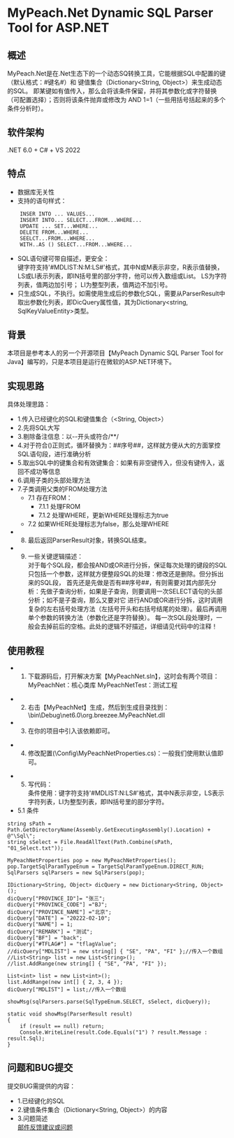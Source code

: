 # MyPeach.Net Dynamic SQL Parser Tool for ASP.NET

## 概述
MyPeach.Net是在.Net生态下的一个动态SQ转换工具，它能根据SQL中配置的键（默认格式：#键名#）和 键值集合（Dictionary<String, Object>）来生成动态的SQL。
即某键如有值传入，那么会将该条件保留，并将其参数化或字符替换（可配置选择）；否则将该条件抛弃或修改为 AND 1=1（一些用括号括起来的多个条件分析时）。

## 软件架构
.NET 6.0 + C# + VS 2022

## 特点
* 数据库无关性   
* 支持的语句样式：  
```
    INSER INTO ... VALUES...  
    INSERT INTO... SELECT...FROM...WHERE...  
    UPDATE ... SET...WHERE...  
    DELETE FROM...WHERE...  
    SEELCT...FROM...WHERE...  
    WITH..AS () SELECT...FROM...WHERE...  
```
* SQL语句键可带自描述，更安全：  
键字符支持'#MDLIST:N:M:LS#'格式，其中N或M表示非空，R表示值替换，LS或LI表示列表，即IN括号里的部分字符，他可以传入数组或List。 LS为字符列表，值两边加引号；
LI为整型列表，值两边不加引号。
*  只生成SQL，不执行。如需使用生成后的参数化SQL，需要从ParserResult中取出参数化列表，即DicQuery属性值，其为Dictionary<string, SqlKeyValueEntity>类型。  

## 背景
本项目是参考本人的另一个开源项目【MyPeach Dynamic SQL Parser Tool for Java】编写的，只是本项目是运行在微软的ASP.NET环境下。

## 实现思路
具体处理思路：
* 1.传入已经键化的SQL和键值集合（<String, Object>）
* 2.先将SQL大写
* 3.剔除备注信息：以--开头或符合/**/
* 4.对于符合()正则式，循环替换为：##序号##，这样就方便从大的方面掌控SQL语句段，进行准确分析
* 5.取出SQL中的键集合和有效键集合：如果有非空键传入，但没有键传入，返回不成功等信息
* 6.调用子类的头部处理方法
* 7.子类调用父类的FROM处理方法
    * 7.1 存在FROM：
        * 7.1.1 处理FROM
        * 7.1.2 处理WHERE，更新WHERE处理标志为true
    * 7.2 如果WHERE处理标志为false，那么处理WHERE
* 8. 最后返回ParserResult对象，转换SQL结束。
* 9. 一些关键逻辑描述：  
     对于每个SQL段，都会按AND或OR进行分拆，保证每次处理的键段的SQL只包括一个参数，这样就方便整段SQL的处理：修改还是删除。但分拆出来的SQL段，
     首先还是先做是否有##序号##，有则需要对其内部先分析：先做子查询分析，如果是子查询，则要调用一次SELECT语句的头部分析；如不是子查询，那么又要对它
     进行AND或OR进行分拆，这时调用复杂的左右括号处理方法（左括号开头和右括号结尾的处理）。最后再调用单个参数的转换方法（参数化还是字符替换）。
     每一次SQL段处理时，一般会去掉前后的空格。此处的逻辑不好描述，详细请见代码中的注释！

## 使用教程
* 1. 下载源码后，打开解决方案【MyPeachNet.sln】，这时会有两个项目：
     MyPeachNet：核心类库
     MyPeachNetTest：测试工程
+ 2. 右击【MyPeachNet】生成，然后到生成目录找到：
     \bin\Debug\net6.0\org.breezee.MyPeachNet.dll
+ 3. 在你的项目中引入该依赖即可。  
* 4. 修改配置(\Config\MyPeachNetProperties.cs)：一般我们使用默认值即可。
- 5. 写代码：  
     条件使用：键字符支持'#MDLIST:N:LS#'格式，其中N表示非空，LS表示字符列表，LI为整型列表，即IN括号里的部分字符。
- 5.1 条件
```
string sPath = Path.GetDirectoryName(Assembly.GetExecutingAssembly().Location) + @"\Sql\";
string sSelect = File.ReadAllText(Path.Combine(sPath, "01_Select.txt"));

MyPeachNetProperties pop = new MyPeachNetProperties();
pop.TargetSqlParamTypeEnum = TargetSqlParamTypeEnum.DIRECT_RUN;
SqlParsers sqlParsers = new SqlParsers(pop);

IDictionary<String, Object> dicQuery = new Dictionary<String, Object>();
dicQuery["PROVINCE_ID"]= "张三";
dicQuery["PROVINCE_CODE"] ="BJ";
dicQuery["PROVINCE_NAME"] ="北京";
dicQuery["DATE"] = "20222-02-10";
dicQuery["NAME"] = 1;
dicQuery["REMARK"] = "测试";
dicQuery["BF"] = "back";
dicQuery["#TFLAG#"] = "tflagValue";
//dicQuery["MDLIST"] = new string[] { "SE", "PA", "FI" };//传入一个数组
//List<String> list = new List<String>();
//list.AddRange(new string[] { "SE", "PA", "FI" });

List<int> list = new List<int>();
list.AddRange(new int[] { 2, 3, 4 });
dicQuery["MDLIST"] = list;//传入一个数组

showMsg(sqlParsers.parse(SqlTypeEnum.SELECT, sSelect, dicQuery));

static void showMsg(ParserResult result)
{
    if (result == null) return;
    Console.WriteLine(result.Code.Equals("1") ? result.Message : result.Sql);
}
````

## 问题和BUG提交
提交BUG需提供的内容：
* 1.已经键化的SQL
* 2.键值条件集合（Dictionary<String, Object>）的内容
* 3.问题简述  
  [邮件反馈建议或问题](guo7892000@126.com)